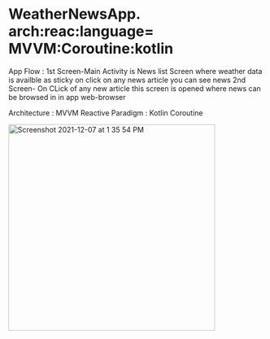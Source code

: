 # WeatherNewsApp.        arch:reac:language= MVVM:Coroutine:kotlin
 App Flow :
1st Screen-Main Activity is News list Screen where weather data is availble as sticky on click on any news article you can see news
2nd Screen- On CLick of any new article this screen is opened where news can be browsed in in app web-browser 

Architecture : MVVM 
Reactive Paradigm : Kotlin Coroutine 


<img width="406" alt="Screenshot 2021-12-07 at 1 35 54 PM" src="https://user-images.githubusercontent.com/22367518/144990389-c865f29f-d008-4588-a531-fa139de36313.png">
